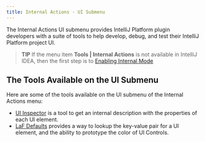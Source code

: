 ```yaml
---
title: Internal Actions - UI Submenu
---
```

<!-- Copyright 2000-2020 JetBrains s.r.o. and other contributors. Use of this source code is governed by the Apache 2.0 license that can be found in the LICENSE file. -->

The Internal Actions UI submenu provides IntelliJ Platform plugin developers with a suite of tools to help develop, debug, and test their IntelliJ Platform project UI.

> **TIP** If the menu item **Tools \| Internal Actions** is not available in IntelliJ IDEA, then the first step is to [Enabling Internal Mode](enabling_internal.md)

## The Tools Available on the UI Submenu
Here are some of the tools available on the UI submenu of the Internal Actions menu:
* [UI Inspector](internal_ui_inspector.md) is a tool to get an internal description with the properties of each UI element. 
* [LaF Defaults](internal_ui_laf_defaults.md) provides a way to lookup the key-value pair for a UI element, and the ability to prototype the color of UI Controls.